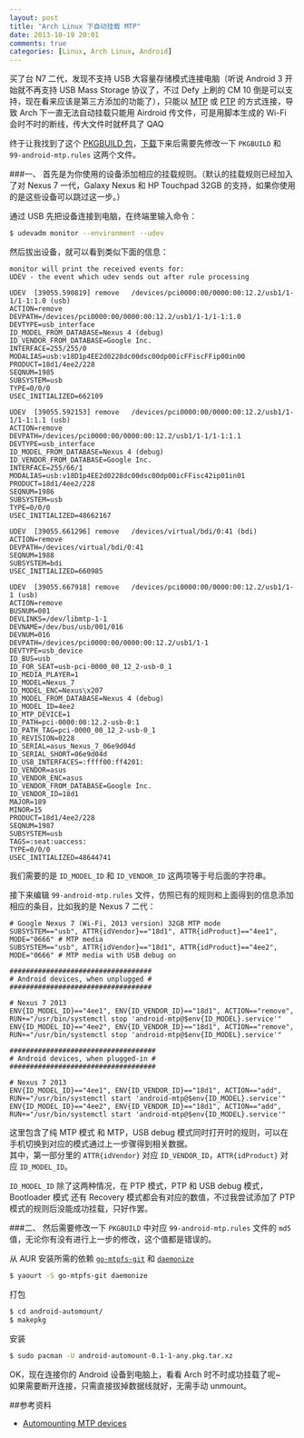 ```yaml
---
layout: post
title: "Arch Linux 下自动挂载 MTP"
date: 2013-10-19 20:01
comments: true
categories: [Linux, Arch Linux, Android]
---
```


买了台 N7 二代，发现不支持 USB 大容量存储模式连接电脑（听说 Android 3 开始就不再支持 USB Mass Storage 协议了，不过 Defy 上刷的 CM 10 倒是可以支持，现在看来应该是第三方添加的功能了），只能以 [MTP][mtpwiki] 或 [PTP][ptpwiki] 的方式连接，导致 Arch 下一直无法自动挂载只能用 Airdroid 传文件，可是用脚本生成的 Wi-Fi 会时不时的断线，传大文件时就杯具了 QAQ       

终于让我找到了这个 [PKGBUILD 包][pkgbuild]，[下载][download]下来后需要先修改一下 ``PKGBUILD`` 和 ``99-android-mtp.rules`` 这两个文件。      

###一、
首先是为你使用的设备添加相应的挂载规则。（默认的挂载规则已经加入了对 Nexus 7 一代，Galaxy Nexus 和 HP Touchpad 32GB 的支持，如果你使用的是这些设备可以跳过这一步。）     

通过 USB 先把设备连接到电脑，在终端里输入命令：
```bash
$ udevadm monitor --environment --udev
```
然后拔出设备，就可以看到类似下面的信息：
```
monitor will print the received events for:
UDEV - the event which udev sends out after rule processing

UDEV  [39055.590819] remove   /devices/pci0000:00/0000:00:12.2/usb1/1-1/1-1:1.0 (usb)
ACTION=remove
DEVPATH=/devices/pci0000:00/0000:00:12.2/usb1/1-1/1-1:1.0
DEVTYPE=usb_interface
ID_MODEL_FROM_DATABASE=Nexus 4 (debug)
ID_VENDOR_FROM_DATABASE=Google Inc.
INTERFACE=255/255/0
MODALIAS=usb:v18D1p4EE2d0228dc00dsc00dp00icFFiscFFip00in00
PRODUCT=18d1/4ee2/228
SEQNUM=1985
SUBSYSTEM=usb
TYPE=0/0/0
USEC_INITIALIZED=662109

UDEV  [39055.592153] remove   /devices/pci0000:00/0000:00:12.2/usb1/1-1/1-1:1.1 (usb)
ACTION=remove
DEVPATH=/devices/pci0000:00/0000:00:12.2/usb1/1-1/1-1:1.1
DEVTYPE=usb_interface
ID_MODEL_FROM_DATABASE=Nexus 4 (debug)
ID_VENDOR_FROM_DATABASE=Google Inc.
INTERFACE=255/66/1
MODALIAS=usb:v18D1p4EE2d0228dc00dsc00dp00icFFisc42ip01in01
PRODUCT=18d1/4ee2/228
SEQNUM=1986
SUBSYSTEM=usb
TYPE=0/0/0
USEC_INITIALIZED=48662167

UDEV  [39055.661296] remove   /devices/virtual/bdi/0:41 (bdi)
ACTION=remove
DEVPATH=/devices/virtual/bdi/0:41
SEQNUM=1988
SUBSYSTEM=bdi
USEC_INITIALIZED=660985

UDEV  [39055.667918] remove   /devices/pci0000:00/0000:00:12.2/usb1/1-1 (usb)
ACTION=remove
BUSNUM=001
DEVLINKS=/dev/libmtp-1-1
DEVNAME=/dev/bus/usb/001/016
DEVNUM=016
DEVPATH=/devices/pci0000:00/0000:00:12.2/usb1/1-1
DEVTYPE=usb_device
ID_BUS=usb
ID_FOR_SEAT=usb-pci-0000_00_12_2-usb-0_1
ID_MEDIA_PLAYER=1
ID_MODEL=Nexus_7
ID_MODEL_ENC=Nexus\x207
ID_MODEL_FROM_DATABASE=Nexus 4 (debug)
ID_MODEL_ID=4ee2
ID_MTP_DEVICE=1
ID_PATH=pci-0000:00:12.2-usb-0:1
ID_PATH_TAG=pci-0000_00_12_2-usb-0_1
ID_REVISION=0228
ID_SERIAL=asus_Nexus_7_06e9d04d
ID_SERIAL_SHORT=06e9d04d
ID_USB_INTERFACES=:ffff00:ff4201:
ID_VENDOR=asus
ID_VENDOR_ENC=asus
ID_VENDOR_FROM_DATABASE=Google Inc.
ID_VENDOR_ID=18d1
MAJOR=189
MINOR=15
PRODUCT=18d1/4ee2/228
SEQNUM=1987
SUBSYSTEM=usb
TAGS=:seat:uaccess:
TYPE=0/0/0
USEC_INITIALIZED=48644741
```
我们需要的是 ``ID_MODEL_ID`` 和 ``ID_VENDOR_ID`` 这两项等于号后面的字符串。   

接下来编辑 ``99-android-mtp.rules`` 文件，仿照已有的规则和上面得到的信息添加相应的条目，比如我的是 Nexus 7 二代：
```
# Google Nexus 7 (Wi-Fi, 2013 version) 32GB MTP mode
SUBSYSTEM=="usb", ATTR{idVendor}=="18d1", ATTR{idProduct}=="4ee1", MODE="0666" # MTP media
SUBSYSTEM=="usb", ATTR{idVendor}=="18d1", ATTR{idProduct}=="4ee2", MODE="0666" # MTP media with USB debug on

###################################
# Android devices, when unplugged #
###################################

# Nexus 7 2013
ENV{ID_MODEL_ID}=="4ee1", ENV{ID_VENDOR_ID}=="18d1", ACTION=="remove", RUN+="/usr/bin/systemctl stop 'android-mtp@$env{ID_MODEL}.service'"
ENV{ID_MODEL_ID}=="4ee2", ENV{ID_VENDOR_ID}=="18d1", ACTION=="remove", RUN+="/usr/bin/systemctl stop 'android-mtp@$env{ID_MODEL}.service'"

####################################
# Android devices, when plugged-in #
####################################

# Nexus 7 2013
ENV{ID_MODEL_ID}=="4ee1", ENV{ID_VENDOR_ID}=="18d1", ACTION=="add", RUN+="/usr/bin/systemctl start 'android-mtp@$env{ID_MODEL}.service'"
ENV{ID_MODEL_ID}=="4ee2", ENV{ID_VENDOR_ID}=="18d1", ACTION=="add", RUN+="/usr/bin/systemctl start 'android-mtp@$env{ID_MODEL}.service'"
```
这里包含了纯 MTP 模式 和 MTP，USB debug 模式同时打开时的规则，可以在手机切换到对应的模式通过上一步骤得到相关数据。    
其中，第一部分里的 ``ATTR{idVendor}`` 对应 ``ID_VENDOR_ID``，``ATTR{idProduct}`` 对应 ``ID_MODEL_ID``。     

``ID_MODEL_ID`` 除了这两种情况，在 PTP 模式，PTP 和 USB debug 模式，Bootloader 模式 还有 Recovery 模式都会有对应的数值，不过我尝试添加了 PTP 模式的规则后没能成功挂载，只好作罢。    

###二、
然后需要修改一下 ``PKGBUILD`` 中对应 ``99-android-mtp.rules`` 文件的 ``md5`` 值，无论你有没有进行上一步的修改，这个值都是错误的。               

从 AUR 安装所需的依赖 [``go-mtpfs-git``][aur1] 和 [``daemonize``][aur2]
```bash
$ yaourt -S go-mtpfs-git daemonize
```
打包
```bash
$ cd android-automount/
$ makepkg
```
安装
```bash
$ sudo pacman -U android-automount-0.1-1-any.pkg.tar.xz
```

OK，现在连接你的 Android 设备到电脑上，看看 Arch 时不时成功挂载了呢~      
如果需要断开连接，只需直接拔掉数据线就好，无需手动 unmount。     

##参考资料
- [Automounting MTP devices][post]



[mtpwiki]:http://en.wikipedia.org/wiki/Media_Transfer_Protocol
[ptpwiki]: http://en.wikipedia.org/wiki/Picture_Transfer_Protocol
[pkgbuild]: https://github.com/fxthomas/android-automount
[download]: https://github.com/fxthomas/android-automount/archive/master.zip
[aur1]: https://aur.archlinux.org/packages/go-mtpfs-git/
[aur2]: https://aur.archlinux.org/packages/daemonize/
[post]: https://bbs.archlinux.org/viewtopic.php?id=154123
